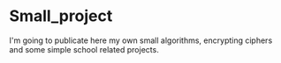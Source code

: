 # Small_project
I'm going to publicate here my own small algorithms, encrypting ciphers and some simple school related projects.
